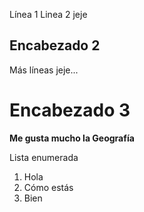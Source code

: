 Línea 1
Linea 2 jeje

## Encabezado 2
Más líneas jeje...

# Encabezado 3  

**Me gusta mucho la Geografía**

Lista enumerada 

1. Hola
2. Cómo estás
3. Bien
